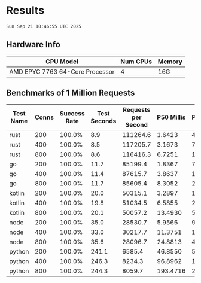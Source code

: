 # Results
`Sun Sep 21 10:46:55 UTC 2025`
## Hardware Info
| CPU Model | Num CPUs | Memory |
| --------- | -------- | ------ |
| AMD EPYC 7763 64-Core Processor | 4 | 16G |

## Benchmarks of 1 Million Requests
| Test Name | Conns | Success Rate | Test Seconds | Requests per Second | P50 Millis | P99 Millis | P99.9 Millis | API Memory MB | API CPU Time | API Threads |
| --------- | ----- | ------------ | ------------ | ------------------- | ---------- | ---------- | ------------ | ------------- | ------------ | ----------- |
| rust | 200 | 100.0% | 8.9 | 111264.6 | 1.6423 | 4.5993 | 6.2138 | 8.5 | 00:00:17 | 5 |
| rust | 400 | 100.0% | 8.5 | 117205.7 | 3.1673 | 7.7742 | 10.8151 | 13.1 | 00:00:16 | 5 |
| rust | 800 | 100.0% | 8.6 | 116416.3 | 6.7251 | 11.7138 | 20.5322 | 21.9 | 00:00:17 | 5 |
| go | 200 | 100.0% | 11.7 | 85199.4 | 1.8367 | 7.3610 | 10.0644 | 18.1 | 00:00:28 | 11 |
| go | 400 | 100.0% | 11.4 | 87615.7 | 3.8637 | 13.6528 | 19.2742 | 24.3 | 00:00:27 | 11 |
| go | 800 | 100.0% | 11.7 | 85605.4 | 8.3052 | 26.8875 | 39.2944 | 37.1 | 00:00:28 | 11 |
| kotlin | 200 | 100.0% | 20.0 | 50315.1 | 3.2897 | 15.0079 | 34.5464 | 340.3 | 00:01:02 | 150 |
| kotlin | 400 | 100.0% | 19.8 | 51034.5 | 6.5855 | 26.4263 | 71.9534 | 407.1 | 00:01:01 | 155 |
| kotlin | 800 | 100.0% | 20.1 | 50057.2 | 13.4930 | 52.0211 | 137.2336 | 419.5 | 00:01:01 | 155 |
| node | 200 | 100.0% | 35.0 | 28530.7 | 5.9566 | 9.5073 | 10.5126 | 112.2 | 00:00:35 | 7 |
| node | 400 | 100.0% | 33.0 | 30217.7 | 11.3751 | 19.1083 | 21.6602 | 143.3 | 00:00:33 | 7 |
| node | 800 | 100.0% | 35.6 | 28096.7 | 24.8813 | 41.1868 | 45.5156 | 152.9 | 00:00:36 | 7 |
| python | 200 | 100.0% | 241.1 | 6585.4 | 46.8550 | 54.0089 | 56.0269 | 32.6 | 00:04:01 | 1 |
| python | 400 | 100.0% | 246.3 | 8234.3 | 96.8962 | 111.0962 | 117.4981 | 35.9 | 00:04:06 | 1 |
| python | 800 | 100.0% | 244.3 | 8059.7 | 193.4716 | 215.7683 | 226.7674 | 41.2 | 00:04:04 | 1 |
